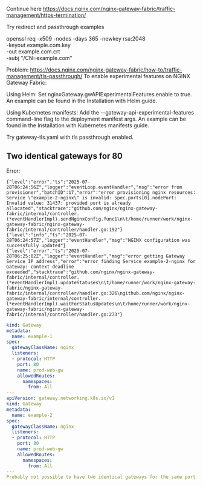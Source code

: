Continue here https://docs.nginx.com/nginx-gateway-fabric/traffic-management/https-termination/

Try redirect and passthrough examples

openssl req -x509 -nodes -days 365 -newkey rsa:2048 \
  -keyout example.com.key \
  -out example.com.crt \
  -subj "/CN=example.com"


Problem:
https://docs.nginx.com/nginx-gateway-fabric/how-to/traffic-management/tls-passthrough/
To enable experimental features on NGINX Gateway Fabric:

Using Helm: Set nginxGateway.gwAPIExperimentalFeatures.enable to true. An example can be found in the Installation with Helm guide.

Using Kubernetes manifests: Add the --gateway-api-experimental-features command-line flag to the deployment manifest args. An example can be found in the Installation with Kubernetes manifests guide.

Try gateway-tls.yaml with tls passthrough enabled.

## Two identical gateways for 80
Error:
```
{"level":"error","ts":"2025-07-28T06:24:56Z","logger":"eventLoop.eventHandler","msg":"error from provisioner","batchID":17,"error":"error provisioning nginx resources: Service \"example-2-nginx\" is invalid: spec.ports[0].nodePort: Invalid value: 31437: provided port is already allocated","stacktrace":"github.com/nginx/nginx-gateway-fabric/internal/controller.(*eventHandlerImpl).sendNginxConfig.func1\n\t/home/runner/work/nginx-gateway-fabric/nginx-gateway-fabric/internal/controller/handler.go:192"}
{"level":"info","ts":"2025-07-28T06:24:57Z","logger":"eventHandler","msg":"NGINX configuration was successfully updated"}
{"level":"error","ts":"2025-07-28T06:25:02Z","logger":"eventHandler","msg":"error getting Gateway Service IP address","error":"error finding Service example-2-nginx for Gateway: context deadline exceeded","stacktrace":"github.com/nginx/nginx-gateway-fabric/internal/controller.(*eventHandlerImpl).updateStatuses\n\t/home/runner/work/nginx-gateway-fabric/nginx-gateway-fabric/internal/controller/handler.go:326\ngithub.com/nginx/nginx-gateway-fabric/internal/controller.(*eventHandlerImpl).waitForStatusUpdates\n\t/home/runner/work/nginx-gateway-fabric/nginx-gateway-fabric/internal/controller/handler.go:273"}
```
```yaml
kind: Gateway
metadata:
  name: example-1
spec:
  gatewayClassName: nginx
  listeners:
  - protocol: HTTP
    port: 80
    name: prod-web-gw
    allowedRoutes:
      namespaces:
        from: All
---
apiVersion: gateway.networking.k8s.io/v1
kind: Gateway
metadata:
  name: example-2
spec:
  gatewayClassName: nginx
  listeners:
  - protocol: HTTP
    port: 80
    name: prod-web-gw
    allowedRoutes:
      namespaces:
        from: All
---
Probably not possible to have two identical gateways for the same port.